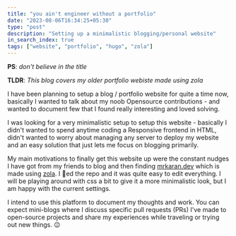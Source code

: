 ```yaml
---
title: "you ain't engineer without a portfolio"
date: "2023-08-06T16:34:25+05:30"
type: "post"
description: "Setting up a minimalistic blogging/personal website"
in_search_index: true
tags: ["website", "portfolio", "hugo", "zola"]
---
```


**PS**: *don't believe in the title* 

**TLDR**: *This blog covers my older portfolio webiste made using zola*


I have been planning to setup a blog / portfolio website for quite a time now, basically I wanted to talk about my noob Opensource contributions - and wanted to document few that I found really interesting and loved solving. 

I was looking for a very minimalistic setup to setup this website - basically I didn't wanted to spend anytime coding a Responsive frontend in HTML, didn't wanted to worry about managing any server to deploy my website and an easy solution that just lets me focus on blogging primarily. 

My main motivations to finally get this website up were the constant nudges I have got from my friends to blog and then finding [mrkaran.dev](https://mrkaran.dev/) which is made using [zola](https://www.getzola.org/). I 🍴ed the repo and it was quite easy to edit everything. I will be playing around with css a bit to give it a more minimalistic look, but I am happy with the current settings. 

I intend to use this platform to document my thoughts and work. You can expect mini-blogs where I discuss specific pull requests (PRs) I've made to open-source projects and share my experiences while traveling or trying out new things. 😉